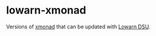 # lowarn-xmonad

Versions of [xmonad](https://github.com/xmonad/xmonad) that can be updated with [Lowarn DSU](https://github.com/lowarn-dsu/lowarn).
